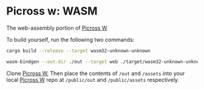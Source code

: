 # Picross w: WASM

The web-assembly portion of [Picross W](https://github.com/BluAtlas/Picross-W)

To build yourself, run the following two commands:

```sh
cargo build --release --target wasm32-unknown-unknown

wasm-bindgen --out-dir ./out --target web ./target/wasm32-unknown-unknown/release/picross_w.wasm
```

Clone [Picross W](https://github.com/BluAtlas/Picross-W), Then place the contents of `/out` and `/assets` into your local [Picross W](https://github.com/BluAtlas/Picross-W) repo at `/public/out` and `/public/assets` respectively.
